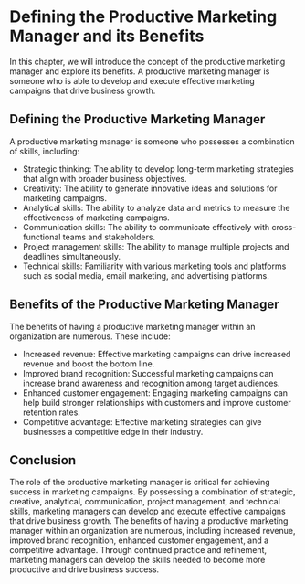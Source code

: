 Defining the Productive Marketing Manager and its Benefits
===================================================================================

In this chapter, we will introduce the concept of the productive marketing manager and explore its benefits. A productive marketing manager is someone who is able to develop and execute effective marketing campaigns that drive business growth.

Defining the Productive Marketing Manager
-----------------------------------------

A productive marketing manager is someone who possesses a combination of skills, including:

* Strategic thinking: The ability to develop long-term marketing strategies that align with broader business objectives.
* Creativity: The ability to generate innovative ideas and solutions for marketing campaigns.
* Analytical skills: The ability to analyze data and metrics to measure the effectiveness of marketing campaigns.
* Communication skills: The ability to communicate effectively with cross-functional teams and stakeholders.
* Project management skills: The ability to manage multiple projects and deadlines simultaneously.
* Technical skills: Familiarity with various marketing tools and platforms such as social media, email marketing, and advertising platforms.

Benefits of the Productive Marketing Manager
--------------------------------------------

The benefits of having a productive marketing manager within an organization are numerous. These include:

* Increased revenue: Effective marketing campaigns can drive increased revenue and boost the bottom line.
* Improved brand recognition: Successful marketing campaigns can increase brand awareness and recognition among target audiences.
* Enhanced customer engagement: Engaging marketing campaigns can help build stronger relationships with customers and improve customer retention rates.
* Competitive advantage: Effective marketing strategies can give businesses a competitive edge in their industry.

Conclusion
----------

The role of the productive marketing manager is critical for achieving success in marketing campaigns. By possessing a combination of strategic, creative, analytical, communication, project management, and technical skills, marketing managers can develop and execute effective campaigns that drive business growth. The benefits of having a productive marketing manager within an organization are numerous, including increased revenue, improved brand recognition, enhanced customer engagement, and a competitive advantage. Through continued practice and refinement, marketing managers can develop the skills needed to become more productive and drive business success.


